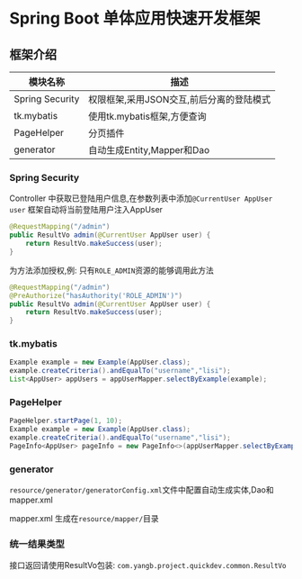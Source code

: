 # Spring Boot 单体应用快速开发框架

## 框架介绍

|模块名称|描述|
|--- | --- |
|Spring Security|权限框架,采用JSON交互,前后分离的登陆模式|
|tk.mybatis|使用tk.mybatis框架,方便查询|
|PageHelper|分页插件|
|generator|自动生成Entity,Mapper和Dao|

### Spring Security

Controller 中获取已登陆用户信息,在参数列表中添加`@CurrentUser AppUser user` 框架自动将当前登陆用户注入AppUser
```java
@RequestMapping("/admin")
public ResultVo admin(@CurrentUser AppUser user) {
    return ResultVo.makeSuccess(user);
}
```

为方法添加授权,例: 只有`ROLE_ADMIN`资源的能够调用此方法
```java
@RequestMapping("/admin")
@PreAuthorize("hasAuthority('ROLE_ADMIN')")
public ResultVo admin(@CurrentUser AppUser user) {
    return ResultVo.makeSuccess(user);
}
```

### tk.mybatis
```java
Example example = new Example(AppUser.class);
example.createCriteria().andEqualTo("username","lisi");
List<AppUser> appUsers = appUserMapper.selectByExample(example);
```

### PageHelper
```java
PageHelper.startPage(1, 10);
Example example = new Example(AppUser.class);
example.createCriteria().andEqualTo("username","lisi");
PageInfo<AppUser> pageInfo = new PageInfo<>(appUserMapper.selectByExample(example));

```

### generator

`resource/generator/generatorConfig.xml`文件中配置自动生成实体,Dao和mapper.xml

mapper.xml 生成在`resource/mapper/`目录

### 统一结果类型

接口返回请使用ResultVo包装: `com.yangb.project.quickdev.common.ResultVo` 

